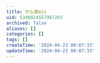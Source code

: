 ```yaml
---
title: 什么是mjs
uid: 5348024557987203
archived: false
aliases: []
categories: []
tags: []
createTime: '2024-04-23 00:07:33'
updateTime: '2024-04-23 00:07:33'
---
```


